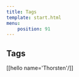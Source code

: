 ```yaml
---
title: Tags
template: start.html
menu: 
    position: 91
---
```


## Tags

[[hello name='Thorsten'/]]